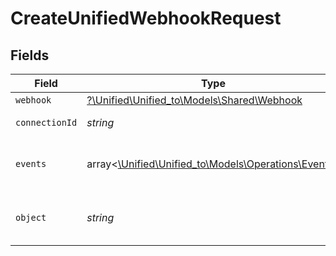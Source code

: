 # CreateUnifiedWebhookRequest


## Fields

| Field                                                                                    | Type                                                                                     | Required                                                                                 | Description                                                                              |
| ---------------------------------------------------------------------------------------- | ---------------------------------------------------------------------------------------- | ---------------------------------------------------------------------------------------- | ---------------------------------------------------------------------------------------- |
| `webhook`                                                                                | [?\Unified\Unified_to\Models\Shared\Webhook](../../Models/Shared/Webhook.md)             | :heavy_minus_sign:                                                                       | N/A                                                                                      |
| `connectionId`                                                                           | *string*                                                                                 | :heavy_check_mark:                                                                       | ID of the connection                                                                     |
| `events`                                                                                 | array<[\Unified\Unified_to\Models\Operations\Events](../../Models/Operations/Events.md)> | :heavy_minus_sign:                                                                       | Which events to subscribe to.                                                            |
| `object`                                                                                 | *string*                                                                                 | :heavy_check_mark:                                                                       | The object to subscribe to                                                               |